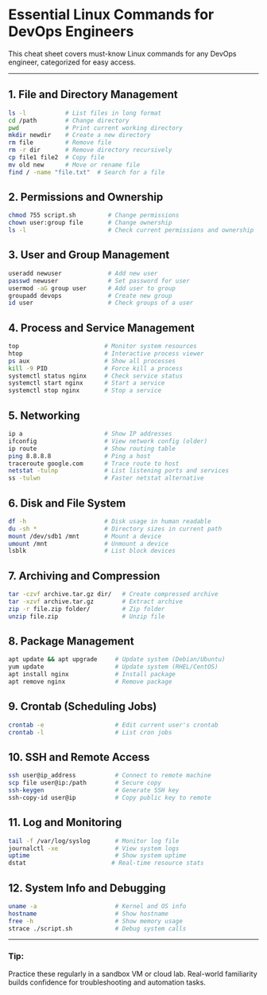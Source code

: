 # Essential Linux Commands for DevOps Engineers

This cheat sheet covers must-know Linux commands for any DevOps engineer, categorized for easy access.

---

## 1. **File and Directory Management**
```bash
ls -l           # List files in long format
cd /path        # Change directory
pwd             # Print current working directory
mkdir newdir    # Create a new directory
rm file         # Remove file
rm -r dir       # Remove directory recursively
cp file1 file2  # Copy file
mv old new      # Move or rename file
find / -name "file.txt"  # Search for a file
```

## 2. **Permissions and Ownership**
```bash
chmod 755 script.sh         # Change permissions
chown user:group file       # Change ownership
ls -l                       # Check current permissions and ownership
```

## 3. **User and Group Management**
```bash
useradd newuser             # Add new user
passwd newuser              # Set password for user
usermod -aG group user      # Add user to group
groupadd devops             # Create new group
id user                     # Check groups of a user
```

## 4. **Process and Service Management**
```bash
top                        # Monitor system resources
htop                       # Interactive process viewer
ps aux                     # Show all processes
kill -9 PID                # Force kill a process
systemctl status nginx     # Check service status
systemctl start nginx      # Start a service
systemctl stop nginx       # Stop a service
```

## 5. **Networking**
```bash
ip a                       # Show IP addresses
ifconfig                   # View network config (older)
ip route                   # Show routing table
ping 8.8.8.8               # Ping a host
traceroute google.com      # Trace route to host
netstat -tulnp             # List listening ports and services
ss -tulwn                  # Faster netstat alternative
```

## 6. **Disk and File System**
```bash
df -h                      # Disk usage in human readable
du -sh *                   # Directory sizes in current path
mount /dev/sdb1 /mnt       # Mount a device
umount /mnt                # Unmount a device
lsblk                      # List block devices
```

## 7. **Archiving and Compression**
```bash
tar -czvf archive.tar.gz dir/   # Create compressed archive
tar -xzvf archive.tar.gz        # Extract archive
zip -r file.zip folder/         # Zip folder
unzip file.zip                  # Unzip file
```

## 8. **Package Management**
```bash
apt update && apt upgrade     # Update system (Debian/Ubuntu)
yum update                    # Update system (RHEL/CentOS)
apt install nginx             # Install package
apt remove nginx              # Remove package
```

## 9. **Crontab (Scheduling Jobs)**
```bash
crontab -e                    # Edit current user's crontab
crontab -l                    # List cron jobs
```

## 10. **SSH and Remote Access**
```bash
ssh user@ip_address           # Connect to remote machine
scp file user@ip:/path        # Secure copy
ssh-keygen                    # Generate SSH key
ssh-copy-id user@ip           # Copy public key to remote
```

## 11. **Log and Monitoring**
```bash
tail -f /var/log/syslog       # Monitor log file
journalctl -xe                # View system logs
uptime                        # Show system uptime
dstat                        # Real-time resource stats
```

## 12. **System Info and Debugging**
```bash
uname -a                      # Kernel and OS info
hostname                      # Show hostname
free -h                       # Show memory usage
strace ./script.sh            # Debug system calls
```

---

### Tip:
Practice these regularly in a sandbox VM or cloud lab. Real-world familiarity builds confidence for troubleshooting and automation tasks.

